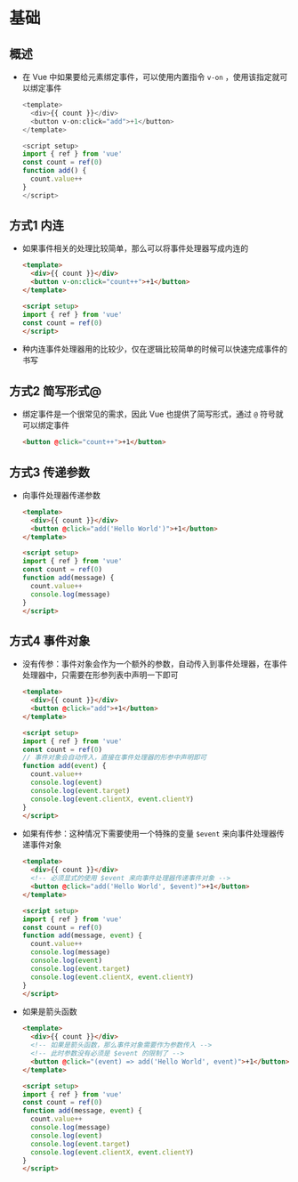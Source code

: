 # 基础

## 概述

+ 在 Vue 中如果要给元素绑定事件，可以使用内置指令 `v-on` ，使用该指定就可以绑定事件

  ```js
  <template>
    <div>{{ count }}</div>
    <button v-on:click="add">+1</button>
  </template>

  <script setup>
  import { ref } from 'vue'
  const count = ref(0)
  function add() {
    count.value++
  }
  </script>
  ```

## 方式1 内连

+ 如果事件相关的处理比较简单，那么可以将事件处理器写成内连的

  ```html
  <template>
    <div>{{ count }}</div>
    <button v-on:click="count++">+1</button>
  </template>

  <script setup>
  import { ref } from 'vue'
  const count = ref(0)
  </script>
  ```

+ 种内连事件处理器用的比较少，仅在逻辑比较简单的时候可以快速完成事件的书写

## 方式2 简写形式@

+ 绑定事件是一个很常见的需求，因此 Vue 也提供了简写形式，通过 `@` 符号就可以绑定事件

  ```html
  <button @click="count++">+1</button>
  ```

## 方式3 传递参数

+ 向事件处理器传递参数

  ```html
  <template>
    <div>{{ count }}</div>
    <button @click="add('Hello World')">+1</button>
  </template>

  <script setup>
  import { ref } from 'vue'
  const count = ref(0)
  function add(message) {
    count.value++
    console.log(message)
  }
  </script>
  ```

## 方式4 事件对象

+ 没有传参：事件对象会作为一个额外的参数，自动传入到事件处理器，在事件处理器中，只需要在形参列表中声明一下即可

  ```html
  <template>
    <div>{{ count }}</div>
    <button @click="add">+1</button>
  </template>

  <script setup>
  import { ref } from 'vue'
  const count = ref(0)
  // 事件对象会自动传入，直接在事件处理器的形参中声明即可
  function add(event) {
    count.value++
    console.log(event)
    console.log(event.target)
    console.log(event.clientX, event.clientY)
  }
  </script>
  ```

+ 如果有传参：这种情况下需要使用一个特殊的变量 `$event` 来向事件处理器传递事件对象

  ```html
  <template>
    <div>{{ count }}</div>
    <!-- 必须显式的使用 $event 来向事件处理器传递事件对象 -->
    <button @click="add('Hello World', $event)">+1</button>
  </template>

  <script setup>
  import { ref } from 'vue'
  const count = ref(0)
  function add(message, event) {
    count.value++
    console.log(message)
    console.log(event)
    console.log(event.target)
    console.log(event.clientX, event.clientY)
  }
  </script>
  ```

+ 如果是箭头函数

  ```html
  <template>
    <div>{{ count }}</div>
    <!-- 如果是箭头函数，那么事件对象需要作为参数传入 -->
    <!-- 此时参数没有必须是 $event 的限制了 -->
    <button @click="(event) => add('Hello World', event)">+1</button>
  </template>

  <script setup>
  import { ref } from 'vue'
  const count = ref(0)
  function add(message, event) {
    count.value++
    console.log(message)
    console.log(event)
    console.log(event.target)
    console.log(event.clientX, event.clientY)
  }
  </script>
  ```
